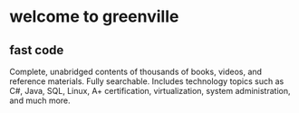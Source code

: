<h1> welcome to greenville </h1>

<h2> fast code </h2>

Complete, unabridged contents of thousands of books, videos, and reference materials. Fully searchable. Includes technology topics such as C#, Java, SQL, Linux, A+ certification, virtualization, system administration, and much more.
